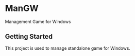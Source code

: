 # ManGW

Management Game for Windows

## Getting Started

This project is used to manage standalone game for Windows.
